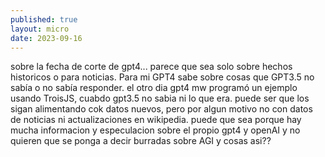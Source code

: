 ```yaml
---
published: true
layout: micro
date: 2023-09-16
---
```


sobre la fecha de corte de gpt4... parece que sea
solo sobre hechos historicos o para noticias.
Para mi GPT4 sabe sobre cosas que GPT3.5 no sabía o
no sabía responder. el otro dia gpt4 mw programó un
ejemplo usando TroisJS, cuabdo gpt3.5 no sabia ni
lo que era. puede ser que los sigan alimentando
cok datos nuevos, pero por algun motivo no con
datos de noticias ni actualizaciones en wikipedia.
puede que sea porque hay mucha informacion y
especulacion sobre el propio gpt4 y openAI y no
quieren que se ponga a decir burradas sobre AGI y
cosas asi??
